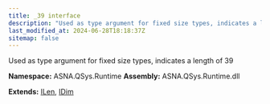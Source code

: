 ```yaml
---
title: _39 interface
description: "Used as type argument for fixed size types, indicates a length of 39  "
last_modified_at: 2024-06-28T18:18:37Z
sitemap: false
---
```


Used as type argument for fixed size types, indicates a length of 39 

**Namespace:** ASNA.QSys.Runtime
**Assembly:** ASNA.QSys.Runtime.dll

**Extends:** [ILen](/reference/runtime/qsys-runtime/i-len.html), [IDim](/reference/runtime/qsys-runtime/i-dim.html)
<br>
<br>
